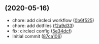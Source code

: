 ##  (2020-05-16)

* chore: add circleci workflow ([0b6f525](https://github.com-maialogic_donquixote/maialogic/hermes/commit/0b6f525))
* chore: add dotfiles ([f2a9d33](https://github.com-maialogic_donquixote/maialogic/hermes/commit/f2a9d33))
* fix: circleci config ([5e34dcf](https://github.com-maialogic_donquixote/maialogic/hermes/commit/5e34dcf))
* Initial commit ([87ca106](https://github.com-maialogic_donquixote/maialogic/hermes/commit/87ca106))



